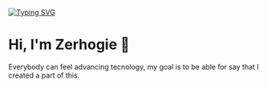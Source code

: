 [![Typing SVG](https://readme-typing-svg.herokuapp.com?color=%23621FE4&lines=I+want+to+be+immortal+through+my+code+%F0%9F%92%BB)](https://git.io/typing-svg)

# Hi, I'm Zerhogie 👋

Everybody can feel advancing tecnology, my goal is to be able for say that I created a part of this. 

<!--
**zerhogie/zerhogie** is a ✨ _special_ ✨ repository because its `README.md` (this file) appears on your GitHub profile.

Here are some ideas to get you started:

- 🔭 I’m currently working on ...
- 🌱 I’m currently learning ...
- 👯 I’m looking to collaborate on ...
- 🤔 I’m looking for help with ...
- 💬 Ask me about ...
- 📫 How to reach me: ...
- 😄 Pronouns: ...
- ⚡ Fun fact: ...
-->

